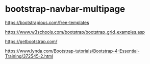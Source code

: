 # bootstrap-navbar-multipage


https://bootstrapious.com/free-templates


https://www.w3schools.com/bootstrap/bootstrap_grid_examples.asp


https://getbootstrap.com/


https://www.lynda.com/Bootstrap-tutorials/Bootstrap-4-Essential-Training/372545-2.html
